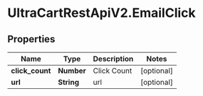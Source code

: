 # UltraCartRestApiV2.EmailClick

## Properties

Name | Type | Description | Notes
------------ | ------------- | ------------- | -------------
**click_count** | **Number** | Click Count | [optional] 
**url** | **String** | url | [optional] 


